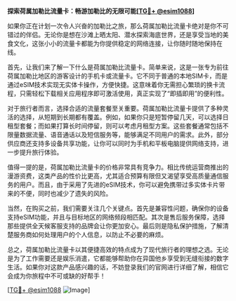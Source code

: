 **探索荷属加勒比流量卡：畅游加勒比的无限可能[[TG💪+ @esim1088](https://t.me/s/esim1088)]**

如果你正在计划一次令人兴奋的加勒比之旅，那么荷属加勒比流量卡绝对是你不可错过的伴侣。无论你是想在沙滩上晒太阳、潜水探索海底世界，还是享受当地的美食文化，这张小小的流量卡都能为你提供稳定的网络连接，让你随时随地保持在线。

首先，让我们来了解一下什么是荷属加勒比流量卡。简单来说，这是一张专为前往荷属加勒比地区的游客设计的手机卡或流量卡。它不同于普通的本地SIM卡，而是通过eSIM技术实现无实体卡操作，方便快捷。这意味着你无需担心繁琐的换卡流程，只需轻松下载相关应用程序即可激活使用，真正实现了“即插即用”的便利性。

对于旅行者而言，选择合适的流量套餐至关重要。荷属加勒比流量卡提供了多种灵活的选择，从短期到长期都有覆盖。例如，如果你只是短暂停留几天，可以选择日租型套餐；而如果打算长时间停留，则可以考虑月租型方案。这些套餐通常包括不限量数据流量、语音通话以及短信服务等，能够满足不同用户的需求。此外，部分供应商还支持多设备共享功能，让你可以同时为手机和平板电脑提供网络支持，进一步提升旅行体验。

值得一提的是，荷属加勒比流量卡的价格非常具有竞争力。相比传统运营商推出的漫游资费，这类产品的性价比更高，尤其适合预算有限但又渴望享受高质量通信服务的用户。而且，由于采用了先进的eSIM技术，你可以避免携带过多实体卡片带来的不便，同时也减少了遗失的风险。

当然，在购买之前，我们需要关注几个关键点。首先是兼容性问题，确保你的设备支持eSIM功能，并且与目标地区的网络频段相匹配。其次是售后服务保障，选择那些提供全天候客服支持的品牌会让你更加安心。最后则是隐私保护措施，了解清楚服务商如何处理用户的个人信息，以防止不必要的麻烦。

总之，荷属加勒比流量卡以其便捷高效的特点成为了现代旅行者的理想之选。无论是为了工作需要还是娱乐消遣，它都能够帮助你在异国他乡享受到无缝衔接的数字生活。如果你对这款产品感兴趣的话，不妨登录我们的官网进行详细了解，相信它会成为你旅程中不可或缺的好帮手！

[[TG💪+ @esim1088](https://t.me/s/esim1088) ![Image](https://i.postimg.cc/4NQfJmqS/Snipaste-2025-05-13-00-14-12.png)]